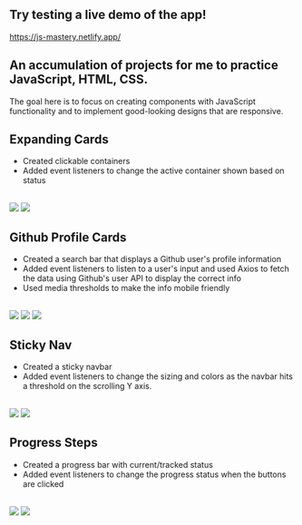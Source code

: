## Try testing a live demo of the app!
https://js-mastery.netlify.app/

## An accumulation of projects for me to practice JavaScript, HTML, CSS. 
The goal here is to focus on creating components with JavaScript functionality and to implement good-looking designs that are responsive.

## Expanding Cards
- Created clickable containers
- Added event listeners to change the active container shown based on status
<br>
<img src="./assests/expanding-cards-1.png">
<img src="./assests/expanding-cards-2.png">

## Github Profile Cards
- Created a search bar that displays a Github user's profile information
- Added event listeners to listen to a user's input and used Axios to fetch the data using Github's user API to display the correct info
- Used media thresholds to make the info mobile friendly
<br>
<img src="./assests/github-profile-1.png">
<img src="./assests/github-profile-2.png">
<img src="./assests/github-profile-3.png">

## Sticky Nav
- Created a sticky navbar
- Added event listeners to change the sizing and colors as the navbar hits a threshold on the scrolling Y axis.
<br>
<img src="./assests/sticky-navbar-1.png">
<img src="./assests/sticky-navbar-2.png">

## Progress Steps
- Created a progress bar with current/tracked status
- Added event listeners to change the progress status when the buttons are clicked
<br>
<img src="./assests/progress-steps-2.png">
<img src="./assests/progress-steps-1.png">
